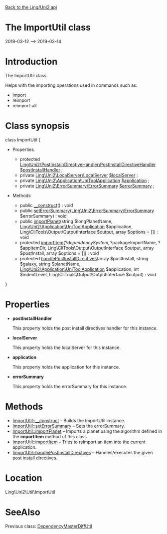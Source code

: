 [Back to the Ling/Uni2 api](https://github.com/lingtalfi/Uni2/blob/master/doc/api/Ling/Uni2.md)



The ImportUtil class
================
2019-03-12 --> 2019-03-14






Introduction
============

The ImportUtil class.

Helps with the importing operations used in commands such as:
- import
- reimport
- reimport-all



Class synopsis
==============


class <span class="pl-k">ImportUtil</span>  {

- Properties
    - protected [Ling\Uni2\PostInstall\DirectiveHandler\PostInstallDirectiveHandler](https://github.com/lingtalfi/Uni2/blob/master/doc/api/Ling/Uni2/PostInstall/DirectiveHandler/PostInstallDirectiveHandler.md) [$postInstallHandler](#property-postInstallHandler) ;
    - private [Ling\Uni2\LocalServer\LocalServer](https://github.com/lingtalfi/Uni2/blob/master/doc/api/Ling/Uni2/LocalServer/LocalServer.md) [$localServer](#property-localServer) ;
    - private [Ling\Uni2\Application\UniToolApplication](https://github.com/lingtalfi/Uni2/blob/master/doc/api/Ling/Uni2/Application/UniToolApplication.md) [$application](#property-application) ;
    - private [Ling\Uni2\ErrorSummary\ErrorSummary](https://github.com/lingtalfi/Uni2/blob/master/doc/api/Ling/Uni2/ErrorSummary/ErrorSummary.md) [$errorSummary](#property-errorSummary) ;

- Methods
    - public [__construct](https://github.com/lingtalfi/Uni2/blob/master/doc/api/Ling/Uni2/Util/ImportUtil/__construct.md)() : void
    - public [setErrorSummary](https://github.com/lingtalfi/Uni2/blob/master/doc/api/Ling/Uni2/Util/ImportUtil/setErrorSummary.md)([Ling\Uni2\ErrorSummary\ErrorSummary](https://github.com/lingtalfi/Uni2/blob/master/doc/api/Ling/Uni2/ErrorSummary/ErrorSummary.md) $errorSummary) : void
    - public [importPlanet](https://github.com/lingtalfi/Uni2/blob/master/doc/api/Ling/Uni2/Util/ImportUtil/importPlanet.md)(string $longPlanetName, [Ling\Uni2\Application\UniToolApplication](https://github.com/lingtalfi/Uni2/blob/master/doc/api/Ling/Uni2/Application/UniToolApplication.md) $application, Ling\CliTools\Output\OutputInterface $output, array $options = []) : void
    - protected [importItem](https://github.com/lingtalfi/Uni2/blob/master/doc/api/Ling/Uni2/Util/ImportUtil/importItem.md)(?$dependencySystem, ?$packageImportName, ?$appItemDir, Ling\CliTools\Output\OutputInterface $output, array $postInstall, array $options = []) : void
    - protected [handlePostInstallDirectives](https://github.com/lingtalfi/Uni2/blob/master/doc/api/Ling/Uni2/Util/ImportUtil/handlePostInstallDirectives.md)(array $postInstall, string $galaxy, string $planetName, [Ling\Uni2\Application\UniToolApplication](https://github.com/lingtalfi/Uni2/blob/master/doc/api/Ling/Uni2/Application/UniToolApplication.md) $application, int $indentLevel, Ling\CliTools\Output\OutputInterface $output) : void

}




Properties
=============

- <span id="property-postInstallHandler"><b>postInstallHandler</b></span>

    This property holds the post install directives handler for this instance.
    
    

- <span id="property-localServer"><b>localServer</b></span>

    This property holds the localServer for this instance.
    
    

- <span id="property-application"><b>application</b></span>

    This property holds the application for this instance.
    
    

- <span id="property-errorSummary"><b>errorSummary</b></span>

    This property holds the errorSummary for this instance.
    
    



Methods
==============

- [ImportUtil::__construct](https://github.com/lingtalfi/Uni2/blob/master/doc/api/Ling/Uni2/Util/ImportUtil/__construct.md) &ndash; Builds the ImportUtil instance.
- [ImportUtil::setErrorSummary](https://github.com/lingtalfi/Uni2/blob/master/doc/api/Ling/Uni2/Util/ImportUtil/setErrorSummary.md) &ndash; Sets the errorSummary.
- [ImportUtil::importPlanet](https://github.com/lingtalfi/Uni2/blob/master/doc/api/Ling/Uni2/Util/ImportUtil/importPlanet.md) &ndash; Imports a planet using the algorithm defined in the **importItem** method of this class.
- [ImportUtil::importItem](https://github.com/lingtalfi/Uni2/blob/master/doc/api/Ling/Uni2/Util/ImportUtil/importItem.md) &ndash; Tries to reimport an item into the current application.
- [ImportUtil::handlePostInstallDirectives](https://github.com/lingtalfi/Uni2/blob/master/doc/api/Ling/Uni2/Util/ImportUtil/handlePostInstallDirectives.md) &ndash; Handles/executes the given post install directives.





Location
=============
Ling\Uni2\Util\ImportUtil


SeeAlso
==============
Previous class: [DependencyMasterDiffUtil](https://github.com/lingtalfi/Uni2/blob/master/doc/api/Ling/Uni2/Util/DependencyMasterDiffUtil.md)<br>
